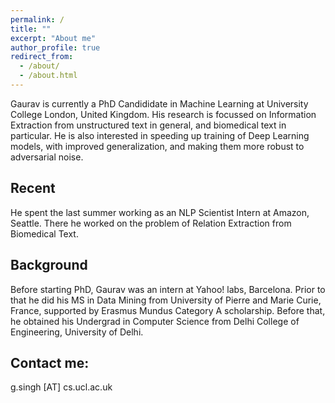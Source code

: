 ```yaml
---
permalink: /
title: ""
excerpt: "About me"
author_profile: true
redirect_from: 
  - /about/
  - /about.html
---
```


Gaurav is currently a PhD Candididate in Machine Learning at University College London, United Kingdom. His research is focussed on Information Extraction from unstructured text in general, and biomedical text in particular. He is also interested in speeding up training of Deep Learning models, with improved generalization, and making them more robust to adversarial noise. 

Recent
------
He spent the last summer working as an NLP Scientist Intern at Amazon, Seattle. There he worked on the problem of Relation Extraction from Biomedical Text.

Background
------
Before starting PhD, Gaurav was an intern at Yahoo! labs, Barcelona. Prior to that he did his MS in Data Mining from University of Pierre and Marie Curie, France, supported by Erasmus Mundus Category A scholarship. Before that, he obtained his Undergrad in Computer Science from Delhi College of Engineering, University of Delhi. 

<!-- This was followed by working as a Software Developer at Visualwebsiteoptimizer.com for a year.  -->


Contact me:
------
g.singh [AT] cs.ucl.ac.uk
